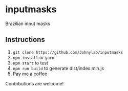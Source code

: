 # inputmasks
Brazilian input masks

## Instructions

1. `git clone https://github.com/Johnylab/inputmasks`
2. `npm install` or `yarn`
3. `npm start` to test
4. `npm run build` to generate dist/index.min.js
5. Pay me a coffee

Contributions are welcome!
